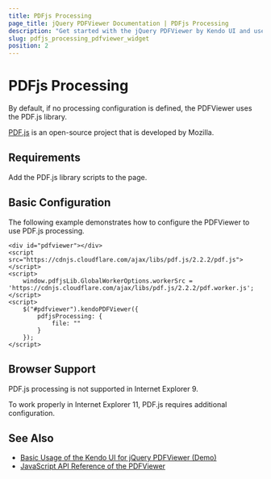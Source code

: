 ```yaml
---
title: PDFjs Processing
page_title: jQuery PDFViewer Documentation | PDFjs Processing
description: "Get started with the jQuery PDFViewer by Kendo UI and use PDF.JS processing in the Kendo UI PDFViewer widget"
slug: pdfjs_processing_pdfviewer_widget
position: 2
---
```


# PDFjs Processing

By default, if no processing configuration is defined, the PDFViewer uses the PDF.js library.

[PDF.js](https://mozilla.github.io/pdf.js/) is an open-source project that is developed by Mozilla.

## Requirements

Add the PDF.js library scripts to the page.

## Basic Configuration

The following example demonstrates how to configure the PDFViewer to use PDF.js processing.

    <div id="pdfviewer"></div>
    <script src="https://cdnjs.cloudflare.com/ajax/libs/pdf.js/2.2.2/pdf.js"></script>
    <script>
        window.pdfjsLib.GlobalWorkerOptions.workerSrc = 'https://cdnjs.cloudflare.com/ajax/libs/pdf.js/2.2.2/pdf.worker.js';
    </script>
    <script>
        $("#pdfviewer").kendoPDFViewer({
            pdfjsProcessing: {
                file: ""
            }
        });
    </script>

## Browser Support

PDF.js processing is not supported in Internet Explorer 9. 

To work properly in Internet Explorer 11, PDF.js requires additional configuration.   

<script>
    // Specify the workerSrc property for Internet Explorer support.
    window.pdfjsLib.GlobalWorkerOptions.workerSrc = 'https://cdnjs.cloudflare.com/ajax/libs/pdf.js/2.2.2/pdf.worker.js';
</script>

## See Also

* [Basic Usage of the Kendo UI for jQuery PDFViewer (Demo)](https://demos.telerik.com/kendo-ui/pdfviewer/index)
* [JavaScript API Reference of the PDFViewer](/api/javascript/ui/pdfviewer)
